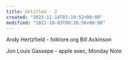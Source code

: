 ```yaml
---
title: Untitled - 2
created: "2023-11-14T03:19:52+00:00"
modified: "2022-10-03T00:26:56+00:00"
---
```

Andy Hertzfield - folklore.org
Bill Ackinson

Jon Louis Gassepe - apple exec, Monday Note

